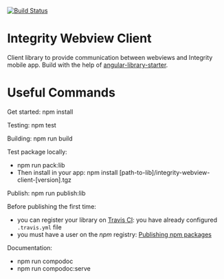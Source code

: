 [![Build Status](https://travis-ci.org/Brickchain/integrity-webview-client.svg?branch=master)](https://travis-ci.org/PlusIntegrity/integrity-webview-client)

# Integrity Webview Client

Client library to provide communication between webviews and Integrity mobile app. Build with the help of [angular-library-starter](https://github.com/robisim74/angular-library-starter).

# Useful Commands

Get started: npm install

Testing: npm test

Building: npm run build

Test package locally:
- npm run pack:lib
- Then install in your app: npm install [path-to-lib]/integrity-webview-client-[version].tgz

Publish: npm run publish:lib

Before publishing the first time:
- you can register your library on [Travis CI](https://travis-ci.org/): you have already configured `.travis.yml` file
- you must have a user on the _npm_ registry: [Publishing npm packages](https://docs.npmjs.com/getting-started/publishing-npm-packages)

Documentation:
- npm run compodoc
- npm run compodoc:serve 
